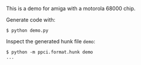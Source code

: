 
This is a demo for amiga with a motorola 68000 chip.

Generate code with:

```shell
$ python demo.py
```

Inspect the generated hunk file `demo`:

``` shell
$ python -m ppci.format.hunk demo
...
```

